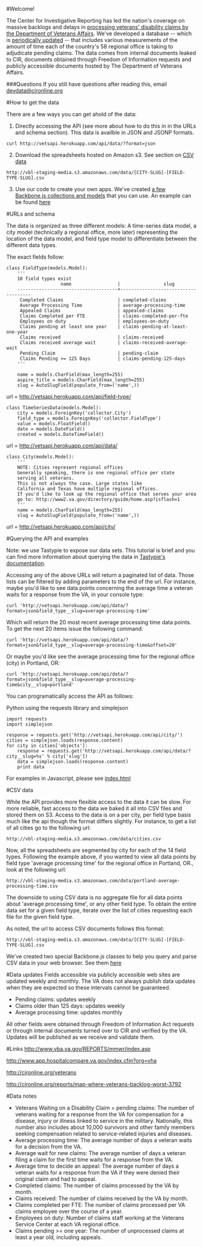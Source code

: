 #Welcome!

The Center for Investigative Reporting has led the nation's coverage on massive backlogs and delays in [processing veterans' disability claims by the Department of Veterans Affairs](http://cironline.org/veterans). We've developed a database -- which is [periodically updated](https://github.com/cirlabs/va-data-dashboard#data-updates) -- that includes various measurements of the amount of time each of the country's 58 regional office is taking to adjudicate pending claims. The data comes from internal documents leaked to CIR, documents obtained through Freedom of Information requests and publicly accessible documents hosted by The Department of Veterans Affairs. 

###Questions
If you still have questions after reading this, email devdata@cironline.org

#How to get the data

There are a few ways you can get ahold of the data:

1. Directly accessing the API (see more about how to do this in in the URLs and schema section). This data is availble in JSON and JSONP formats.
```
curl http://vetsapi.herokuapp.com/api/data/?format=json
```
2. Download the spreadsheets hosted on Amazon s3. See section on [CSV data](https://github.com/cirlabs/va-data-dashboard#csv-data)
```
http://vbl-staging-media.s3.amazonaws.com/data/[CITY-SLUG]-[FIELD-TYPE-SLUG].csv
```
3. Use our code to create your own apps. We've created [a few Backbone.js collections and models](https://github.com/cirlabs/va-data-dashboard/blob/master/js/app/va-data.js) that you can use. An example can be found [here](https://github.com/cirlabs/va-data-dashboard)

#URLs and schema

The data is organized as three different models: A time-series data model, a city model (technically a regional office, more later) representing the location of the data model, and field type model to differentiate between the different data types.

The exact fields follow:

```
class FieldType(models.Model):
    '''
    10 field types exist
                    name                 |                slug                 
    -------------------------------------+-------------------------------------
     Completed Claims                    | completed-claims
     Average Processing Time             | average-processing-time
     Appealed Claims                     | appealed-claims
     Claims Completed per FTE            | claims-completed-per-fte
     Employees on duty                   | employees-on-duty
     Claims pending at least one year    | claims-pending-at-least-one-year
     Claims received                     | claims-received
     Claims received average wait        | claims-received-average-wait
     Pending Claim                       | pending-claim
     Claims Pending >= 125 Days          | claims-pending-125-days
    '''

    name = models.CharField(max_length=255)
    aspire_title = models.CharField(max_length=255)
    slug = AutoSlugField(populate_from=('name',))
```
url = http://vetsapi.herokuapp.com/api/field-type/


```
class TimeSeriesData(models.Model):
    city = models.ForeignKey('collector.City')
    field_type = models.ForeignKey('collector.FieldType')
    value = models.FloatField()
    date = models.DateField()
    created = models.DateTimeField()
```
url = http://vetsapi.herokuapp.com/api/data/


```
class City(models.Model):
    '''
    NOTE: Cities represent regional offices
    Generally speaking, there is one regional office per state
    serving all veterans.
    This is not always the case. Large states like
    California and Texas have multiple regional offices.
    If you'd like to look up the regional office that serves your area
    go to: http://www2.va.gov/directory/guide/home.asp?isflash=1
    '''
    name = models.CharField(max_length=255)
    slug = AutoSlugField(populate_from=('name',))
```
url = http://vetsapi.herokuapp.com/api/city/


#Querying the API and examples

Note: we use Tastypie to expose our data sets. This tutorial is brief and you can find more information about querying the data in [Tastypie's documentation](http://django-tastypie.readthedocs.org/en/latest/interacting.html#getting-a-collection-of-resources).

Accessing any of the above URLs will return a paginated list of data. Those lists can be filtered by adding parameters to the end of the url. For instance, maybe you'd like to see data points concerning the average time a veteran waits for a response from the VA, in your console type:

```
curl 'http://vetsapi.herokuapp.com/api/data/?format=json&field_type__slug=average-processing-time'
```

Which will return the 20 most recent average processing time data points. To get the next 20 items issue the following command:

```
curl 'http://vetsapi.herokuapp.com/api/data/?format=json&field_type__slug=average-processing-time&offset=20'
```

Or maybe you'd like see the average processing time for the regional office (city) in Portland, OR:

```
curl 'http://vetsapi.herokuapp.com/api/data/?format=json&field_type__slug=average-processing-time&city__slug=portland'
```

You can programatically access the API as follows:

Python using the requests library and simplejson
```
import requests
import simplejson

response = requests.get('http://vetsapi.herokuapp.com/api/city/')
cities = simplejson.loads(response.content)
for city in cities['objects']:
    response = requests.get('http://vetsapi.herokuapp.com/api/data/?city__slug=%s' % city['slug'])
    data = simplejson.loads(response.content)
    print data
```

For examples in Javascript, please see [index.html](https://github.com/cirlabs/va-data-dashboard/blob/master/index.html#L178)

#CSV data

While the API provides more flexible access to the data it can be slow. For more reliable, fast access to the data we baked it all into CSV files and stored them on S3. Access to the data is on a per city, per field type basis much like the api though the format differs slightly. For instance, to get a list of all cities go to the following url:

```
http://vbl-staging-media.s3.amazonaws.com/data/cities.csv
```

Now, all the spreadsheets are segmented by city for each of the 14 field types. Following the example above, if you wanted to view all data points by field type 'average processing time' for the regional office in Portland, OR., look at the following url:

```
http://vbl-staging-media.s3.amazonaws.com/data/portland-average-processing-time.csv
```

The downside to using CSV data is no aggregate file for all data points about 'average processing time', or any other field type. To obtain the entire data set for a given field type, iterate over the list of cities requesting each file for the given field type.

As noted, the url to access CSV documents follows this format:

```
http://vbl-staging-media.s3.amazonaws.com/data/[CITY-SLUG]-[FIELD-TYPE-SLUG].csv
```

We've created two special Backbone.js classes to help you query and parse CSV data in your web browser. See them [here](https://github.com/cirlabs/va-data-dashboard/blob/master/js/app/va-data.js#L78)

#Data updates
Fields accessible via publicly accessible web sites are updated weekly and monthly. The VA does not always publish data updates when they are expected so these intervals cannot be guaranteed.
* Pending claims: updates weekly
* Claims older than 125 days: updates weekly
* Average processing time: updates monthly 

All other fields were obtained through Freedom of Information Act requests or through internal documents turned over to CIR and verified by the VA. Updates will be published as we receive and validate them.

#Links
http://www.vba.va.gov/REPORTS/mmwr/index.asp

http://www.app.hospitalcompare.va.gov/index.cfm?org=vha

http://cironline.org/veterans

http://cironline.org/reports/map-where-veterans-backlog-worst-3792

#Data notes

<ul>
    <li>Veterans Waiting on a Disability Claim = pending claims: The number of veterans waiting for a response from the VA for compensation for a disease, injury or illness linked to service in the military. Nationally, this number also includes about 10,000 survivors and other family members seeking compensation related to service-related injuries and diseases.</li>
    <li>Average processing time: The average number of days a veteran waits for a decision from the VA.</li>
    <li>Average wait for new claims: The average number of days a veteran filing a claim for the first time waits for a response from the VA.</li>
    <li>Average time to decide an appeal: The average number of days a veteran waits for a response from the VA if they were denied their original claim and had to appeal.</li>
    <li>Completed claims: The number of claims processed by the VA by month.</li>
    <li>Claims received: The number of claims received by the VA by month.</li>
    <li>Claims completed per FTE: The number of claims processed per VA claims employee over the course of a year.</li>
    <li>Employees on duty: Number of claims staff working at the Veterans Service Center at each VA regional office.</li>
    <li>Claims pending >= one year: The number of unprocessed claims at least a year old, including appeals.</li>
</ul> 
